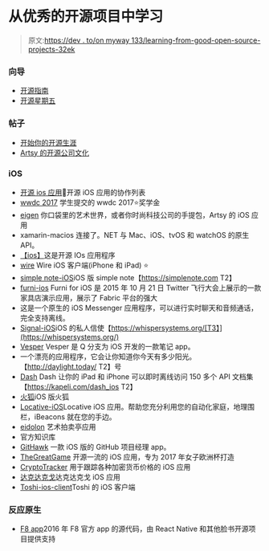 # 从优秀的开源项目中学习

> 原文:[https://dev . to/on myway 133/learning-from-good-open-source-projects-32ek](https://dev.to/onmyway133/learning-from-good-open-source-projects-32ek)

### 向导

*   [开源指南](https://opensource.guide/)
*   [开源星期五](https://opensourcefriday.com/)

### 帖子

*   [开始你的开源生涯](https://blog.algolia.com/start-your-open-source-career/)
*   [Artsy 的开源公司文化](https://www.artsy.net/article/remy-ferber-open-sourcing-company-culture-at-artsy)

### iOS

*   [开源 ios 应用](https://github.com/dkhamsing/open-source-ios-apps)📱开源 iOS 应用的协作列表
*   [wwdc 2017](https://github.com/wwdc/2017) 学生提交的 wwdc 2017⭐奖学金
*   [eigen](https://github.com/artsy/eigen) 你口袋里的艺术世界，或者你时尚科技公司的手提包，Artsy 的 iOS 应用
*   xamarin-macios 连接了。NET 与 Mac、iOS、tvOS 和 watchOS 的原生 API。
*   [【ios】](https://github.com/ello/ello-ios)这是开源 IOs 应用程序
*   [wire](https://github.com/wireapp/wire-ios) Wire iOS 客户端(iPhone 和 iPad) ⭐
*   [simple note-iOS](https://github.com/automattic/simplenote-ios)iOS 版 simple note【https://simplenote.com T2】
*   [furni-ios](https://github.com/twitterdev/furni-ios) Furni for iOS 是 2015 年 10 月 21 日 Twitter 飞行大会上展示的一款家具店演示应用，展示了 Fabric 平台的强大
*   这是一个原生的 iOS Messenger 应用程序，可以进行实时聊天和音频通话，完全支持离线。
*   [Signal-iOS](https://github.com/WhisperSystems/Signal-iOS)iOS 的私人信使【https://whispersystems.org/[T3】](https://whispersystems.org/)
*   [Vesper](https://github.com/brentsimmons/Vesper) Vesper 是 Q 分支为 iOS 开发的一款笔记 app。
*   一个漂亮的应用程序，它会让你知道你今天有多少阳光。【http://daylight.today/ T2】号
*   [Dash](https://github.com/Kapeli/Dash-iOS) Dash 让你的 iPad 和 iPhone 可以即时离线访问 150 多个 API 文档集【https://kapeli.com/dash_ios T2】
*   [火狐](https://github.com/mozilla-mobile/firefox-ios)iOS 版火狐
*   [Locative-iOS](https://github.com/LocativeHQ/Locative-iOS)Locative iOS 应用。帮助您充分利用您的自动化家庭，地理围栏，iBeacons 就在您的手边。
*   [eidolon](https://github.com/artsy/eidolon) 艺术拍卖亭应用
*   官方知识库
*   [GitHawk](https://github.com/rnystrom/GitHawk) 一款 iOS 版的 GitHub 项目经理 app。
*   [TheGreatGame](https://github.com/dreymonde/TheGreatGame) 开源一流的 iOS 应用，专为 2017 年女子欧洲杯打造
*   [CryptoTracker](https://github.com/allgamesallfree/CryptoTracker/) 用于跟踪各种加密货币价格的 iOS 应用
*   [达克达克戈](https://github.com/duckduckgo/iOS)达克达克戈 iOS 应用
*   [Toshi-ios-client](https://github.com/toshiapp/toshi-ios-client)Toshi 的 iOS 客户端

### 反应原生

*   [F8 app](https://github.com/fbsamples/f8app)2016 年 F8 官方 app 的源代码，由 React Native 和其他脸书开源项目提供支持